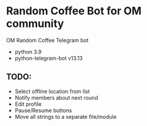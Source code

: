 # Random Coffee Bot for OM community
OM Random Coffee Telegram bot 
- python 3.9
- python-telegram-bot v13.13

## TODO:

- Select offline location from list
- Notify members about next round
- Edit profile
- Pause/Resume buttons
- Move all strings to a separate file/module
